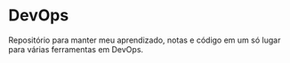 # DevOps
Repositório para manter meu aprendizado, notas e código em um só lugar para várias ferramentas em DevOps.
